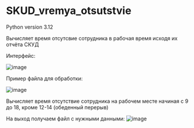 # SKUD_vremya_otsutstvie

Python version 3.12

Вычисляет время отсутсвие сотрудника в рабочая время исходя их отчёта СКУД

Интерфейс:

![image](https://github.com/user-attachments/assets/a290c70b-0f9e-4a4d-9c13-26e861732d1c)

Пример файла для обработки:

![image](https://github.com/user-attachments/assets/19933da4-faf5-45e5-9b49-aa016cf19002)



Вычисляет время отсутствие сотрудника на рабочем месте начиная с 9 до 18, кроме 12-14 (обеденный перерыв)

На выход получаем файл с нужными данными:
![image](https://github.com/user-attachments/assets/6868366d-610d-4c22-8afc-496cb3f4dcaf)
